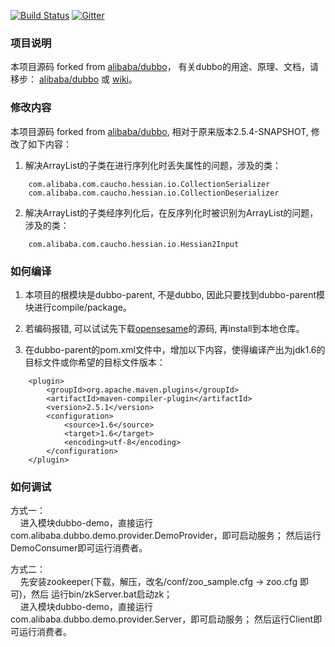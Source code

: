 [![Build Status](https://travis-ci.org/alibaba/dubbo.svg?branch=master)](https://travis-ci.org/alibaba/dubbo) [![Gitter](https://badges.gitter.im/alibaba/dubbo.svg)](https://gitter.im/alibaba/dubbo?utm_source=badge&utm_medium=badge&utm_campaign=pr-badge)

### 项目说明

本项目源码 forked from [alibaba/dubbo](https://github.com/alibaba/dubbo)， 有关dubbo的用途、原理、文档，请移步：
[alibaba/dubbo](https://github.com/alibaba/dubbo) 或 [wiki](https://github.com/alibaba/dubbo/wiki)。


### 修改内容

本项目源码 forked from [alibaba/dubbo](https://github.com/alibaba/dubbo), 相对于原来版本2.5.4-SNAPSHOT, 修改了如下内容：

1) 解决ArrayList的子类在进行序列化时丢失属性的问题，涉及的类：
```
    com.alibaba.com.caucho.hessian.io.CollectionSerializer
    com.alibaba.com.caucho.hessian.io.CollectionDeserializer
```

2) 解决ArrayList的子类经序列化后，在反序列化时被识别为ArrayList的问题，涉及的类：
```
    com.alibaba.com.caucho.hessian.io.Hessian2Input
```


### 如何编译
1) 本项目的根模块是dubbo-parent, 不是dubbo, 因此只要找到dubbo-parent模块进行compile/package。

2) 若编码报错, 可以试试先下载[opensesame](https://github.com/alibaba/opensesame.git)的源码, 再install到本地仓库。

3) 在dubbo-parent的pom.xml文件中，增加以下内容，使得编译产出为jdk1.6的目标文件或你希望的目标文件版本：
```
	<plugin>
		<groupId>org.apache.maven.plugins</groupId>
		<artifactId>maven-compiler-plugin</artifactId>
		<version>2.5.1</version>
		<configuration>
			<source>1.6</source>
			<target>1.6</target>
			<encoding>utf-8</encoding>
		</configuration>
	</plugin>
```

### 如何调试
  方式一：<br/>
&nbsp;&nbsp;&nbsp;&nbsp;进入模块dubbo-demo，直接运行com.alibaba.dubbo.demo.provider.DemoProvider，即可启动服务； 然后运行
DemoConsumer即可运行消费者。

  方式二：<br/>
&nbsp;&nbsp;&nbsp;&nbsp;先安装zookeeper(下载，解压，改名/conf/zoo_sample.cfg -> zoo.cfg 即可)，然后 运行bin/zkServer.bat启动zk；<br/>
&nbsp;&nbsp;&nbsp;&nbsp;进入模块dubbo-demo，直接运行com.alibaba.dubbo.demo.provider.Server，即可启动服务； 然后运行Client即可运行消费者。